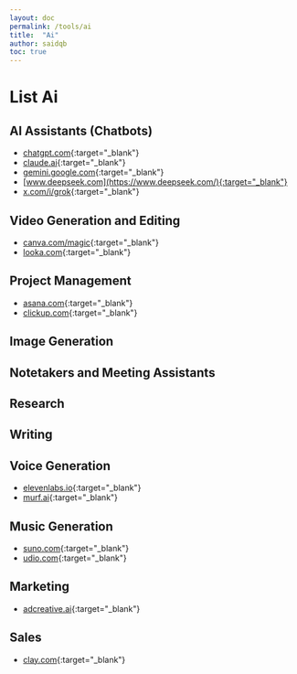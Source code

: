 ```yaml
---
layout: doc
permalink: /tools/ai
title:  "Ai"
author: saidqb
toc: true
---
```



# List Ai

## AI Assistants (Chatbots)

- [chatgpt.com](https://chatgpt.com/){:target="_blank"}
- [claude.ai](https://claude.ai/){:target="_blank"}
- [gemini.google.com](https://gemini.google.com/){:target="_blank"}
- [www.deepseek.com](https://www.deepseek.com/){:target="_blank"}
- [x.com/i/grok](https://x.com/i/grok){:target="_blank"}

## Video Generation and Editing
- [canva.com/magic](https://www.canva.com/magic/){:target="_blank"}
- [looka.com](https://looka.com/){:target="_blank"}

## Project Management
- [asana.com](https://asana.com/){:target="_blank"}
- [clickup.com](https://clickup.com/){:target="_blank"}

## Image Generation
## Notetakers and Meeting Assistants
## Research
## Writing  
## Voice Generation
- [elevenlabs.io](https://elevenlabs.io/){:target="_blank"}
- [murf.ai](https://murf.ai/){:target="_blank"}

## Music Generation
- [suno.com](https://suno.com/){:target="_blank"}
- [udio.com](https://www.udio.com/){:target="_blank"}

## Marketing
- [adcreative.ai](https://www.adcreative.ai/){:target="_blank"}

## Sales
- [clay.com](https://www.clay.com/){:target="_blank"}

## 
## 
